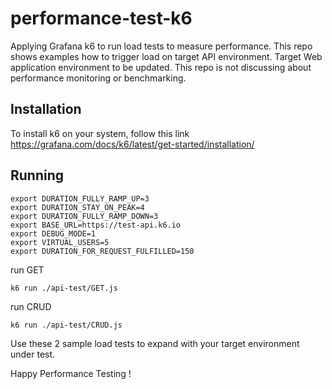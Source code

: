# performance-test-k6
Applying Grafana k6 to run load tests to measure performance.
This repo shows examples how to trigger load on target API environment. Target Web application environment to be updated.
This repo is not discussing about performance monitoring or benchmarking. 

## Installation

To install k6 on your system, follow this link
https://grafana.com/docs/k6/latest/get-started/installation/

## Running
```
export DURATION_FULLY_RAMP_UP=3
export DURATION_STAY_ON_PEAK=4
export DURATION_FULLY_RAMP_DOWN=3
export BASE_URL=https://test-api.k6.io
export DEBUG_MODE=1
export VIRTUAL_USERS=5
export DURATION_FOR_REQUEST_FULFILLED=150
```

run GET
```
k6 run ./api-test/GET.js
```

run CRUD
```
k6 run ./api-test/CRUD.js
```

Use these 2 sample load tests to expand with your target environment under test.

Happy Performance Testing !
